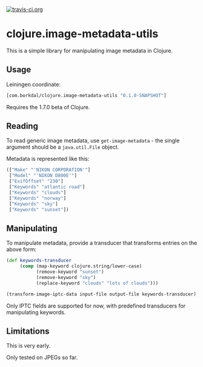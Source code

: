[![travis-ci.org](https://travis-ci.org/bsvingen/image-metadata-utils.svg?branch=master)](https://travis-ci.org/bsvingen/image-metadata-utils)

# clojure.image-metadata-utils

This is a simple library for manipulating image metadata in Clojure.

## Usage

Leiningen coordinate:

```clj
[com.borkdal/clojure.image-metadata-utils "0.1.0-SNAPSHOT"]
```

Requires the 1.7.0 beta of Clojure.

## Reading

To read generic image metadata, use `get-image-metadata` - the single
argument should be a `java.util.File` object.

Metadata is represented like this:

```clojure
(["Make" "'NIKON CORPORATION'"]
 ["Model" "'NIKON D800E'"]
 ["ExifOffset" "230"]
 ["Keywords" "atlantic road"]
 ["Keywords" "clouds"]
 ["Keywords" "norway"]
 ["Keywords" "sky"]
 ["Keywords" "sunset"])
```

## Manipulating

To manipulate metadata, provide a transducer that transforms entries
on the above form:

```clojure
(def keywords-transducer
	 (comp (map-keyword clojure.string/lower-case)
		   (remove-keyword "sunset")
		   (remove-keyword "sky")
		   (replace-keyword "clouds" "lots of clouds")))

(transform-image-iptc-data input-file output-file keywords-transducer)
```

Only IPTC fields are supported for now, with predefined transducers
for manipulating keywords.

## Limitations

This is very early.

Only tested on JPEGs so far.

